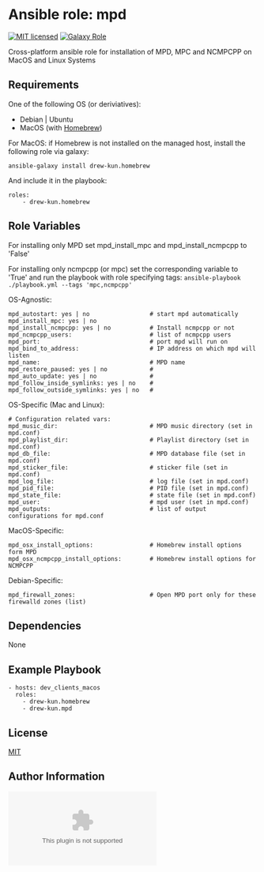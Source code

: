 Ansible role: mpd
=========

[![MIT licensed][mit-badge]][mit-link]
[![Galaxy Role][role-badge]][galaxy-link]

Cross-platform ansible role for installation of MPD, MPC and NCMPCPP on MacOS and Linux Systems

Requirements
------------

One of the following OS (or deriviatives):
 - Debian | Ubuntu
 - MacOS (with [Homebrew][homebrew])

For MacOS:
if Homebrew is not installed on the managed host, install the following role via galaxy:

    ansible-galaxy install drew-kun.homebrew

 And include it in the playbook:

    roles:
        - drew-kun.homebrew

Role Variables
--------------

For installing only MPD set mpd_install_mpc and mpd_install_ncmpcpp to 'False'

For installing only ncmpcpp (or mpc) set the corresponding variable to 'True' and
run the playbook with role specifying tags:
    `ansible-playbook ./playbook.yml --tags 'mpc,ncmpcpp'`

OS-Agnostic:

    mpd_autostart: yes | no                 # start mpd automatically
    mpd_install_mpc: yes | no
    mpd_install_ncmpcpp: yes | no           # Install ncmpcpp or not
    mpd_ncmpcpp_users:                      # list of ncmpcpp users
    mpd_port:                               # port mpd will run on
    mpd_bind_to_address:                    # IP address on which mpd will listen
    mpd_name:                               # MPD name
    mpd_restore_paused: yes | no            #
    mpd_auto_update: yes | no               #
    mpd_follow_inside_symlinks: yes | no    #
    mpd_follow_outside_symlinks: yes | no   #

OS-Specific (Mac and Linux):

    # Configuration related vars:
    mpd_music_dir:                          # MPD music directory (set in mpd.conf)
    mpd_playlist_dir:                       # Playlist directory (set in mpd.conf)
    mpd_db_file:                            # MPD database file (set in mpd.conf)
    mpd_sticker_file:                       # sticker file (set in mpd.conf)
    mpd_log_file:                           # log file (set in mpd.conf)
    mpd_pid_file:                           # PID file (set in mpd.conf)
    mpd_state_file:                         # state file (set in mpd.conf)
    mpd_user:                               # mpd user (set in mpd.conf)
    mpd_outputs:                            # list of output configurations for mpd.conf

MacOS-Specific:

    mpd_osx_install_options:                # Homebrew install options form MPD
    mpd_osx_ncmpcpp_install_options:        # Homebrew install options for NCMPCPP

Debian-Specific:

    mpd_firewall_zones:                     # Open MPD port only for these firewalld zones (list)

Dependencies
------------

None

Example Playbook
----------------

    - hosts: dev_clients_macos
      roles:
        - drew-kun.homebrew
        - drew-kun.mpd

License
-------

[MIT][mit-link]

Author Information
------------------

![Andrew Shagayev](drewshg@gmail.com)

[role-badge]: https://img.shields.io/badge/role-drew--kun.mpd-green.svg
[galaxy-link]: https://galaxy.ansible.com/drew-kun/mpd/
[mit-badge]: https://img.shields.io/badge/license-MIT-blue.svg
[mit-link]: https://raw.githubusercontent.com/drew-kun/ansible-mpd/master/LICENSE
[homebrew]: http://brew.sh/
